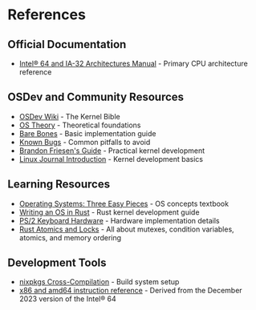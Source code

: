 # References

## Official Documentation

- [Intel® 64 and IA-32 Architectures Manual](https://www.intel.com/content/www/us/en/architecture-and-technology/64-ia-32-architectures-software-developer-vol-3a-part-1-manual.html) - Primary CPU architecture reference

## OSDev and Community Resources

- [OSDev Wiki](https://wiki.osdev.org/Main_Page) - The Kernel Bible
- [OS Theory](https://wiki.osdev.org/Category:OS_theory) - Theoretical foundations
- [Bare Bones](https://wiki.osdev.org/Bare_Bones) - Basic implementation guide
- [Known Bugs](https://wiki.osdev.org/James_Molloy's_Tutorial_Known_Bugs) - Common pitfalls to avoid
- [Brandon Friesen's Guide](http://www.osdever.net/bkerndev/Docs/intro.htm) - Practical kernel development
- [Linux Journal Introduction](https://www.linuxjournal.com/content/what-does-it-take-make-kernel-0) - Kernel development basics

## Learning Resources

- [Operating Systems: Three Easy Pieces](https://pages.cs.wisc.edu/~remzi/OSTEP/) - OS concepts textbook
- [Writing an OS in Rust](https://os.phil-opp.com/) - Rust kernel development guide
- [PS/2 Keyboard Hardware](https://www.youtube.com/watch?v=7aXbh9VUB3U) - Hardware implementation details
- [Rust Atomics and Locks](https://marabos.nl/atomics/) - All about mutexes, condition variables, atomics, and memory ordering

## Development Tools

- [nixpkgs Cross-Compilation](https://nix.dev/tutorials/cross-compilation.html) - Build system setup
- [x86 and amd64 instruction reference](https://www.felixcloutier.com/x86/) - Derived from the December 2023 version of the Intel® 64
